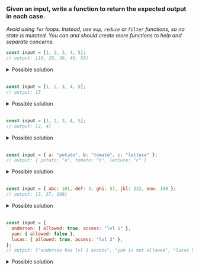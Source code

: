 ### Given an input, write a function to return the expected output in each case.

*Avoid using `for` loops. Instead, use `map`, `reduce` or `filter` functions, so no state is mutated.*
*You can and should create more functions to help and separate concerns.*
<br/>

```javascript
const input = [1, 2, 3, 4, 5];
// output: [10, 20, 30, 40, 50]
```
<details>
<summary>Possible solution</summary>

```javascript
input.map(x => x * 10);
```
</details>
</br>

```javascript
const input = [1, 2, 3, 4, 5];
// output: 15
```
<details>
<summary>Possible solution</summary>

```javascript
input.reduce((acc, value) => acc + value);
```
</details>
</br>

```javascript
const input = [1, 2, 3, 4, 5];
// output: [2, 4]
```
<details>
<summary>Possible solution</summary>

```javascript
input.filter(value => value % 2);
```
</details>
</br>

```javascript
const input = { a: "potato", b: "tomato", c: "lettuce" };
// output: { potato: "a", tomato: "b", lettuce: "c" }
```
<details>
<summary>Possible solution</summary>

```javascript
Object.keys(input).reduce((acc, key) => ({ ...acc, [input[key]]: key }), {});
```
</details>
</br>

```javascript
const input = { abc: 101, def: 3, ghi: 57, jkl: 222, mno: 100 };
// output: [3, 57, 100]
```
<details>
<summary>Possible solution</summary>

```javascript
Object.keys(input)
  .filter(key => input[key] <= 100)
  .map(key => input[key]);
```
</details>
</br>

```javascript
const input = {
  anderson: { allowed: true, access: "lvl 1" },
  yan: { allowed: false },
  lucas: { allowed: true, access: "lvl 3" },
};
// output: ["anderson has lvl 1 access", "yan is not allowed", "lucas has lvl 3 access"]
```
<details>
<summary>Possible solution</summary>

```javascript
const grantAccess = (name, level) => (`${name} has ${level} access`);
const blockAccess = name => (`${name} is not allowed`);

Object.keys(input)
  .map(key => (input[key].allowed? grantAccess(key, input[key].access) : blockAccess(key)));
```
</details>
